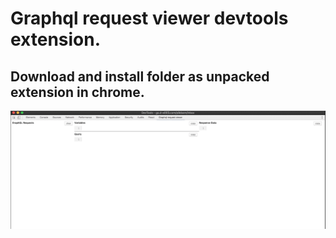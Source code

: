 # Graphql request viewer devtools extension.

## Download and install folder as unpacked extension in chrome.

![preview](https://github.com/Fredrik-Oberg/graphql-request-viewer/blob/master/preview.gif)
